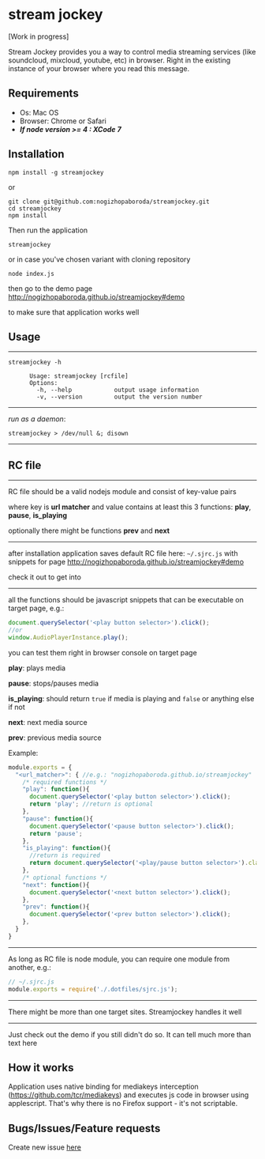 # stream jockey

[Work in progress]

Stream Jockey provides you a way to control media streaming services (like soundcloud, mixcloud, youtube, etc) in browser. Right in the existing instance of your browser where you read this message.

## Requirements

- Os: Mac OS
- Browser: Chrome or Safari
- ***If node version >= 4 : XCode 7***

## Installation
```shell
npm install -g streamjockey
```
or
```shell
git clone git@github.com:nogizhopaboroda/streamjockey.git
cd streamjockey
npm install
```

Then run the application
```shell
streamjockey
```
or in case you've chosen variant with cloning repository
```shell
node index.js
```

then go to the demo page http://nogizhopaboroda.github.io/streamjockey#demo

to make sure that application works well

## Usage

***
```shell
streamjockey -h

      Usage: streamjockey [rcfile]
      Options:
        -h, --help            output usage information
        -v, --version         output the version number
```
***
*run as a daemon*:
```shell
streamjockey > /dev/null &; disown
```
***

## RC file
***
RC file should be a valid nodejs module and consist of key-value pairs 

where key is **url matcher** and value contains at least this 3 functions: **play**, **pause**, **is_playing**

optionally there might be functions **prev** and **next**

***

after installation application saves default RC file here: `~/.sjrc.js` with snippets for page
http://nogizhopaboroda.github.io/streamjockey#demo

check it out to get into

***

all the functions should be javascript snippets that can be executable on target page, e.g.:
```js
document.querySelector('<play button selector>').click();
//or
window.AudioPlayerInstance.play();
```

you can test them right in browser console on target page

**play**: plays media

**pause**: stops/pauses media

**is_playing**: should return `true` if media is playing and `false` or anything else if not

**next**: next media source

**prev**: previous media source

Example:
```js
module.exports = {
  "<url_matcher>": { //e.g.: "nogizhopaboroda.github.io/streamjockey"
    /* required functions */
    "play": function(){
      document.querySelector('<play button selector>').click();
      return 'play'; //return is optional
    },
    "pause": function(){
      document.querySelector('<pause button selector>').click();
      return 'pause';
    },
    "is_playing": function(){
      //return is required
      return document.querySelector('<play/pause button selector>').classList.contains('playing');
    },
    /* optional functions */
    "next": function(){
      document.querySelector('<next button selector>').click();
    },
    "prev": function(){
      document.querySelector('<prev button selector>').click();
    },
  }
}
```

***

As long as RC file is node module, you can require one module from another, e.g.:
```js
// ~/.sjrc.js
module.exports = require('./.dotfiles/sjrc.js');
```

***

There might be more than one target sites. Streamjockey handles it well

***

Just check out the demo if you still didn't do so. It can tell much more than text here

## How it works
Application uses native binding for mediakeys interception (https://github.com/tcr/mediakeys) and executes js code in browser using applescript.
That's why there is no Firefox support - it's not scriptable.

## Bugs/Issues/Feature requests
Create new issue [here](https://github.com/nogizhopaboroda/streamjockey/issues)
